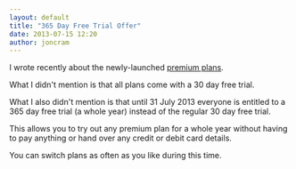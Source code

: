 ```yaml
---
layout: default
title: "365 Day Free Trial Offer"
date: 2013-07-15 12:20
author: joncram
---
```

    
I wrote recently about the newly-launched [premium plans](premium-plans-launched-and-why-they-exist/).

What I didn't mention is that all plans come with a 30 day free
trial.

What I also didn't mention is that until 31 July 2013 everyone is
entitled to a 365 day free trial (a whole year) instead of the regular
30 day free trial.

This allows you to try out any premium plan for a whole year without
having to pay anything or hand over any credit or debit card details.

You can switch plans as often as you like during this time.
